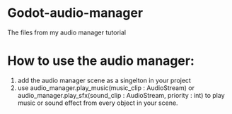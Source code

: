 # Godot-audio-manager
The files from my audio manager tutorial 

# How to use the audio manager:
1. add the audio manager scene as a singelton in your project
2. use audio_manager.play_music(music_clip : AudioStream) or audio_manager.play_sfx(sound_clip : AudioStream, priority : int) to play music or sound effect from every object in your scene.
